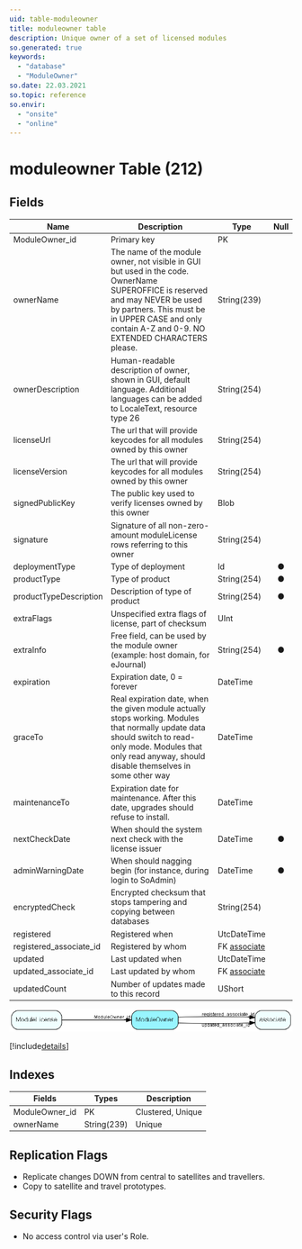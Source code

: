 ```yaml
---
uid: table-moduleowner
title: moduleowner table
description: Unique owner of a set of licensed modules
so.generated: true
keywords:
  - "database"
  - "ModuleOwner"
so.date: 22.03.2021
so.topic: reference
so.envir:
  - "onsite"
  - "online"
---
```


# moduleowner Table (212)

## Fields

| Name | Description | Type | Null |
|------|-------------|------|:----:|
|ModuleOwner\_id|Primary key|PK| |
|ownerName|The name of the module owner, not visible in GUI but used in the code. OwnerName SUPEROFFICE is reserved and may NEVER be used by partners. This must be in UPPER CASE and only contain A-Z and 0-9. NO EXTENDED CHARACTERS please.|String(239)| |
|ownerDescription|Human-readable description of owner, shown in GUI, default language. Additional languages can be added to LocaleText, resource type 26|String(254)| |
|licenseUrl|The url that will provide keycodes for all modules owned by this owner|String(254)| |
|licenseVersion|The url that will provide keycodes for all modules owned by this owner|String(254)| |
|signedPublicKey|The public key used to verify licenses owned by this owner|Blob| |
|signature|Signature of all non-zero-amount moduleLicense rows referring to this owner|String(254)| |
|deploymentType|Type of deployment|Id|&#x25CF;|
|productType|Type of product|String(254)|&#x25CF;|
|productTypeDescription|Description of type of product|String(254)|&#x25CF;|
|extraFlags|Unspecified extra flags of license, part of checksum|UInt| |
|extraInfo|Free field, can be used by the module owner (example: host domain, for eJournal)|String(254)|&#x25CF;|
|expiration|Expiration date, 0 = forever|DateTime| |
|graceTo|Real expiration date, when the given module actually stops working. Modules that normally update data should switch to read-only mode. Modules that only read anyway, should disable themselves in some other way|DateTime| |
|maintenanceTo|Expiration date for maintenance. After this date, upgrades should refuse to install.|DateTime| |
|nextCheckDate|When should the system next check with the license issuer|DateTime|&#x25CF;|
|adminWarningDate|When should nagging begin (for instance, during login to SoAdmin)|DateTime|&#x25CF;|
|encryptedCheck|Encrypted checksum that stops tampering and copying between databases|String(254)| |
|registered|Registered when|UtcDateTime| |
|registered\_associate\_id|Registered by whom|FK [associate](associate.md)| |
|updated|Last updated when|UtcDateTime| |
|updated\_associate\_id|Last updated by whom|FK [associate](associate.md)| |
|updatedCount|Number of updates made to this record|UShort| |


![ModuleOwner table relationship diagram](./media/ModuleOwner.png)

[!include[details](./includes/ModuleOwner.md)]

## Indexes

| Fields | Types | Description |
|--------|-------|-------------|
|ModuleOwner\_id |PK |Clustered, Unique |
|ownerName |String(239) |Unique |

## Replication Flags

* Replicate changes DOWN from central to satellites and travellers.
* Copy to satellite and travel prototypes.

## Security Flags

* No access control via user's Role.

